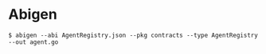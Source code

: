 # Abigen

```shell
$ abigen --abi AgentRegistry.json --pkg contracts --type AgentRegistry --out agent.go
```
